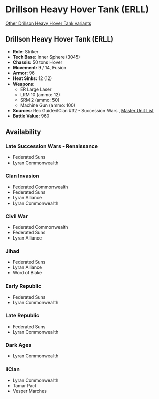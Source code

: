 # Drillson Heavy Hover Tank (ERLL) 

[Other Drillson Heavy Hover Tank variants](../drillson_heavy_hover_tank.md) 

## Drillson Heavy Hover Tank (ERLL) 

- **Role:** Striker 
- **Tech Base:** Inner Sphere (3045) 
- **Chassis:** 50 tons Hover 
- **Movement:** 9 / 14, Fusion 
- **Armor:** 96 
- **Heat Sinks:** 12 (12) 
- **Weapons:** 
  - ER Large Laser 
  - LRM 10 (ammo: 12) 
  - SRM 2 (ammo: 50) 
  - Machine Gun (ammo: 100) 
- **Sources:** Rec Guide:ilClan #32 - Succession Wars , [Master Unit List](http://masterunitlist.info/Unit/Details/929) 
- **Battle Value:** 960 

## Availability 

### Late Succession Wars - Renaissance 

- Federated Suns 
- Lyran Commonwealth 

### Clan Invasion 

- Federated Commonwealth 
- Federated Suns 
- Lyran Alliance 
- Lyran Commonwealth 

### Civil War 

- Federated Commonwealth 
- Federated Suns 
- Lyran Alliance 

### Jihad 

- Federated Suns 
- Lyran Alliance 
- Word of Blake 

### Early Republic 

- Federated Suns 
- Lyran Commonwealth 

### Late Republic 

- Federated Suns 
- Lyran Commonwealth 

### Dark Ages 

- Lyran Commonwealth 

### ilClan 

- Lyran Commonwealth 
- Tamar Pact 
- Vesper Marches 

